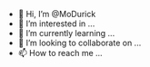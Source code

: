 - 👋 Hi, I’m @MoDurick
- 👀 I’m interested in ...
- 🌱 I’m currently learning ...
- 💞️ I’m looking to collaborate on ...
- 📫 How to reach me ...

<!---
MoDurick/MoDurick is a ✨ special ✨ repository because its `README.md` (this file) appears on your GitHub profile.
You can click the Preview link to take a look at your changes.
--->
